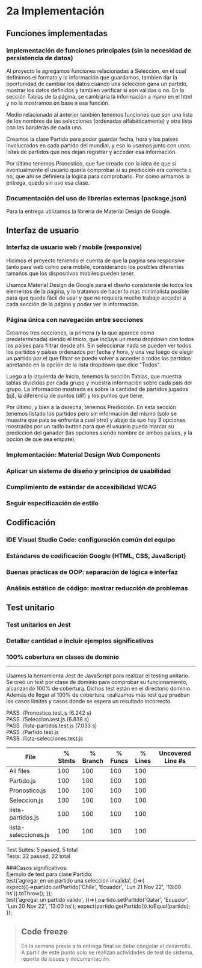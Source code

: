 # 2a Implementación

## Funciones implementadas

### Implementación de funciones principales (sin la necesidad de persistencia de datos)
Al proyecto le agregamos funciones relacionadas a Seleccion, en el cual definimos el formato y la información que guardamos, tambien dar la oportunidad de cambiar los datos cuando una seleccion gana un partido, mostrar los datos definidos y tambien verificar si son válidas o no. En la sección Tablas de la página, se cambiaria la información a mano en el html y no la mostramos en base a esa función.

Medio relacionado al anterior también tenemos funciones que son una lista de los nombres de las selecciones (ordenadas alfabéticamente) y otra lista con las banderas de cada una.

Creamos la clase Partido para poder guardar fecha, hora y los países involucrados en cada partido del mundial, y eso lo usamos junto con unas listas de partidos que nos dejan registrar y acceder esa información.

Por último tenemos Pronostico, que fue creado con la idea de que si eventualmente el usuario quería comprobar si su predicción era correcta o no, que ahí se definiera la lógica para comprobarlo. Por como armamos la entrega, quedo sin uso esa clase.

### Documentación del uso de librerías externas (package.json)
Para la entrega utilizamos la libreria de Material Design de Google.

## Interfaz de usuario

### Interfaz de usuario web / mobile (responsive)
Hicimos el proyecto teniendo el cuenta de que la pagina sea responsive tanto para web como para mobile, considerando los posibles diferentes tamaños que los dispositivos mobiles pueden tener.

Usamos Material Design de Google para el diseño consistente de todos los elementos de la página, y lo tratamos de hacer lo mas minimalista posible para que quede fácil de usar y que no requiera mucho trabajo acceder a cada sección de la página y poder ver la información.

### Página única con navegación entre secciones
Creamos tres secciones, la primera (y la que aparece como predeterminada) siendo el Inicio, que incluye un menu dropdown con todos los países para filtrar desde ahí. Sin seleccionar nada se pueden ver todos los partidos y países ordenados por fecha y hora, y una vez luego de elegir un partido por el que filtrar se puede volver a acceder a todos los partidos apretando en la opción de la lista dropdown que dice "Todos".

Luego a la izquierda de Inicio, tenemos la sección Tablas, que muestra tablas divididas por cada grupo y muestra información sobre cada país del grupo. La información mostrada es sobre la cantidad de partidos jugados (pj), la diferencia de puntos (dif) y los puntos que tiene. 

Por último, y bien a la derecha, tenemos Predicción. En esta sección tenemos listado los partidos pero sin información del mismo (solo se muestra que país se enfrenta a cual otro) y abajo de eso hay 3 opciones mostradas por un radio button para que el usuario pueda marcar su predicción del ganador (las opciones siendo nombre de ambos países, y la opción de que sea empate).


### Implementación: Material Design Web Components

### Aplicar un sistema de diseño y principios de usabilidad

### Cumplimiento de estándar de accesibilidad WCAG

### Seguir especificación de estilo




## Codificación

### IDE Visual Studio Code: configuración común del equipo

### Estándares de codificación Google (HTML, CSS, JavaScript)

### Buenas prácticas de OOP: separación de lógica e interfaz

### Análisis estático de código: mostrar reducción de problemas



## Test unitario

### Test unitarios en Jest 

### Detallar cantidad e incluir ejemplos significativos

### 100% cobertura en clases de dominio   
** **  

Usamos la herramienta Jest de JavaScript para realizar el testing unitario.  
Se creó un test por clase de dominio para comprobar su funcionamiento, alcanzando 100% de cobertura. Dichos test están en el directorio dominio.  
Además de llegar al 100% de cobertura, realizamos más test que prueban los casos límites y casos donde se espera un resultado incorrecto.  

 PASS  ./Pronostico.test.js (6.242 s)  
 PASS  ./Seleccion.test.js (6.838 s)  
 PASS  ./lista-partidos.test.js (7.033 s)  
 PASS  ./Partido.test.js  
 PASS  ./lista-selecciones.test.js  
   

File                  | % Stmts | % Branch | % Funcs | % Lines | Uncovered Line #s 
----------------------|---------|----------|---------|---------|-------------------
All files             |     100 |      100 |     100 |     100 |                   
 Partido.js           |     100 |      100 |     100 |     100 |                   
 Pronostico.js        |     100 |      100 |     100 |     100 |                   
 Seleccion.js         |     100 |      100 |     100 |     100 |                   
 lista-partidos.js    |     100 |      100 |     100 |     100 | 
 lista-selecciones.js |     100 |      100 |     100 |     100 | 


Test Suites: 5 passed, 5 total  
Tests:       22 passed, 22 total  


###Casos significativos:  
Ejemplo de test para clase Partido:  
  test('agregar en un partido una seleccion invalida', ()=>{
    expect(()=>partido.setPartido('Chile', 'Ecuador',
        'Lun 21 Nov 22', '13:00 hs')).toThrow();
  });  
  test('agregar un partido valido', ()=>{
    partido.setPartido('Qatar', 'Ecuador', 'Lun 20 Nov 22', '13:00 hs');
    expect(partido.getPartido()).toEqual(partido);
  });

> ## Code freeze
> En la semana previa a la entrega final se debe congelar el desarrollo.
> A partir de este punto solo se realizan actividades de test de sistema, reporte de issues y documentación.
